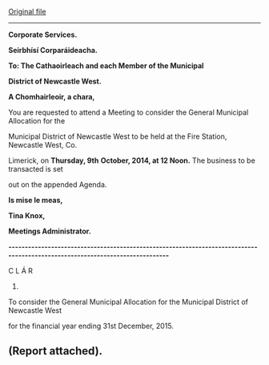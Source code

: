 [Original file](https://www.limerick.ie/sites/default/files/media/documents/2017-07/municipal_district_newcastle_west_-_agenda_to_consider_the_general_municipal_allocation_9th_october_2014.pdf)

---
**Corporate Services.**

**Seirbhísí Corparáideacha.**

**To: The Cathaoirleach and each Member of the Municipal**

**District of Newcastle West.**

**A Chomhairleoir, a chara,**

You are requested to attend a Meeting to consider the General Municipal Allocation for the

Municipal District of Newcastle West to be held at the Fire Station, Newcastle West, Co.

Limerick, on **Thursday, 9th** **October, 2014, at 12 Noon.** The business to be transacted is set

out on the appended Agenda.

**Is mise le meas,**

**Tina Knox,**

**Meetings Administrator.**

**-----------------------------------------------------------------------------------------------------------------------------**

C L Á R

1.

To consider the General Municipal Allocation for the Municipal District of Newcastle West

for the financial year ending 31st December, 2015.

(Report attached).
---
